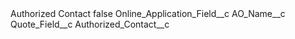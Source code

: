 <?xml version="1.0" encoding="UTF-8"?>
<CustomMetadata xmlns="http://soap.sforce.com/2006/04/metadata" xmlns:xsi="http://www.w3.org/2001/XMLSchema-instance" xmlns:xsd="http://www.w3.org/2001/XMLSchema">
    <label>Authorized Contact</label>
    <protected>false</protected>
    <values>
        <field>Online_Application_Field__c</field>
        <value xsi:type="xsd:string">AO_Name__c</value>
    </values>
    <values>
        <field>Quote_Field__c</field>
        <value xsi:type="xsd:string">Authorized_Contact__c</value>
    </values>
</CustomMetadata>
